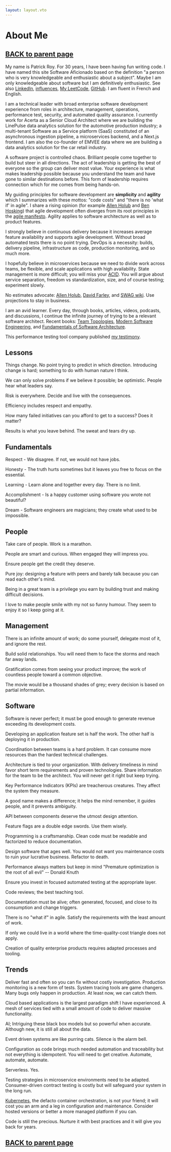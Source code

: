 ```yaml
---
layout: layout.vto
---
```


# About Me

## [BACK to parent page](..)

My name is Patrick Roy. For 30 years, I have been having fun writing code. I have named this site Software Aficionado based on the definition "a person who is very knowledgeable and enthusiastic about a subject". Maybe I am only knowledgeable about software but I am definitively enthusiastic. See also [LinkedIn](https://www.linkedin.com/in/patrick-roy-0ba24973/), [influences](../references/index.md), [My LeetCode](https://github.com/patroytall/leetcode), [GitHub](https://github.com/patroytall). I am fluent in French and English.

I am a technical leader with broad enterprise software development experience from roles in architecture, management, operations, performance test, security, and automated quality assurance.
I currently work for Acerta as a Senior Cloud Architect where we are building the LinePulse data analytics solution for the automotive production industry; a multi-tenant Software as a Service platform (SaaS) constituted of an asynchronous ingestion pipeline, a microservices backend, and a Next.js frontend. I am also the co-founder of EMVEE data where we are building a data analytics solution for the car retail industry.

A software project is controlled chaos. Brilliant people come together to build but steer in all directions. The act of leadership is getting the best of everyone so the group can deliver most value. Your experience is what makes leadership possible because you understand the team and have gone to similar destinations before. This form of leadership requires connection which for me comes from being hands-on. 

My guiding principles for software development are **simplicity** and **agility** which I summarizes with these mottos: "code costs" and "there is no 'what if' in agile". I share a rising opinion (for example [Allen Holub](https://www.youtube.com/watch?v=HZyRQ8Uhhmk&t=1267s) and [Ben Hosking](https://itnext.io/agile-projects-have-become-waterfall-projects-with-sprints-536141801856)) that agile development often diverges from its root principles in the [agile manifesto](https://agilemanifesto.org/). Agility applies to software architecture as well as to product features.

I strongly believe in continuous delivery because it increases average feature availability and supports agile development. Without broad automated tests there is no point trying. DevOps is a necessity: builds, delivery pipeline, infrastructure as code, production monitoring, and so much more.

I hopefully believe in microservices because we need to divide work across teams, be flexible, and scale applications with high availability. State management is more difficult; you will miss your [ACID](https://en.wikipedia.org/wiki/ACID). You will argue about service separation, freedom vs standardization, size, and of course testing; experiment slowly.

No estimates advocate: [Allen Holub](https://www.youtube.com/watch?v=QVBlnCTu9Ms&t=29s), [David Farley](https://www.youtube.com/watch?v=v21jg8wb1eU&t=267s), and
[SWAG wiki](https://en.wikipedia.org/wiki/Scientific_wild-ass_guess#:~:text=Scientific%20wild%2Dass%20guess%20%40SWAG,portmanteau%20of%20guess%20and%20estimate). Use projections to stay in business.

I am an avid learner. Every day, through books, articles, videos, podcasts, and discussions, I continue the infinite journey of trying to be a relevant software architect. Recent books: [Team Topologies](https://teamtopologies.com/), [Modern Software Engineering](https://www.youtube.com/watch?v=80LbSyTCKas), and [Fundamentals of Software Architecture](http://fundamentalsofsoftwarearchitecture.com/).

This performance testing tool company published [my testimony](https://k6.io/testimonials).

## Lessons

Things change. No point trying to predict in which direction. Introducing change is hard; something to do with human nature I think.

We can only solve problems if we believe it possible; be optimistic. People hear what leaders say.

Risk is everywhere. Decide and live with the consequences.

Efficiency includes respect and empathy.

How many failed initiatives can you afford to get to a success? Does it matter?

Results is what you leave behind. The sweat and tears dry up.

## Fundamentals

Respect - We disagree. If not, we would not have jobs.

Honesty - The truth hurts sometimes but it leaves you free to focus on the essential.

Learning - Learn alone and together every day. There is no limit.

Accomplishment - Is a happy customer using software you wrote not beautiful?

Dream - Software engineers are magicians; they create what used to be impossible.

## People

Take care of people. Work is a marathon.

People are smart and curious. When engaged they will impress you.

Ensure people get the credit they deserve.

Pure joy: designing a feature with peers and barely talk because you can read each other's mind.

Being in a great team is a privilege you earn by building trust and making difficult decisions.

I love to make people smile with my not so funny humour. They seem to enjoy it so I keep going at it.

## Management

There is an infinite amount of work; do some yourself, delegate most of it, and ignore the rest.

Build solid relationships. You will need them to face the storms and reach far away lands.

Gratification comes from seeing your product improve; the work of countless people toward a common objective.

The movie would be a thousand shades of grey; every decision is based on partial information.

## Software

Software is never perfect; it must be good enough to generate revenue exceeding its development costs.

Developing an application feature set is half the work. The other half is deploying it in production.

Coordination between teams is a hard problem. It can consume more resources than the hardest technical challenges.

Architecture is tied to your organization. With delivery timeliness in mind favor short term requirements and proven technologies. Share information for the team to be the architect. You will never get it right but keep trying.

Key Performance Indicators (KPIs) are treacherous creatures. They affect the system they measure.

A good name makes a difference; it helps the mind remember, it guides people, and it prevents ambiguity.

API between components deserve the utmost design attention.

Feature flags are a double edge swords. Use them wisely.

Programming is a craftsmanship. Clean code must be readable and factorized to reduce documentation. 

Design software that ages well. You would not want you maintenance costs to ruin your lucrative business. Refactor to death.

Performance always matters but keep in mind "Premature optimization is the root of all evil" -- Donald Knuth

Ensure you invest in focused automated testing at the appropriate layer.

Code reviews; the best teaching tool.

Documentation must be alive; often generated, focused, and close to its consumption and change triggers.

There is no "what if" in agile. Satisfy the requirements with the least amount of work.

If only we could live in a world where the time-quality-cost triangle does not apply.  

Creation of quality enterprise products requires adapted processes and tooling.

## Trends

Deliver fast and often so you can fix without costly investigation. Production monitoring is a new form of tests. System tracing tools are game changers. Many bugs only happen in production. At least now, we can catch them.

Cloud based applications is the largest paradigm shift I have experienced. A mesh of services tied with a small amount of code to deliver massive functionality.

AI; Intriguing these black box models but so powerful when accurate. Although new, it is still all about the data.

Event driven systems are like purring cats. Silence is the alarm bell.

Configuration as code brings much needed automation and traceability but not everything is idempotent. You will need to get creative. Automate, automate, automate.

Serverless. Yes.

Testing strategies in microservice environments need to be adapted. Consumer-driven contract testing is costly but will safeguard your system in the long run.

[Kubernetes](https://kubernetes.io/), the defacto container orchestration, is not your friend; it will cost you an arm and a leg in configuration and maintenance. Consider hosted versions or better a more managed platform if you can.

Code is still the precious. Nurture it with best practices and it will give you back for years.

## [BACK to parent page](..)
